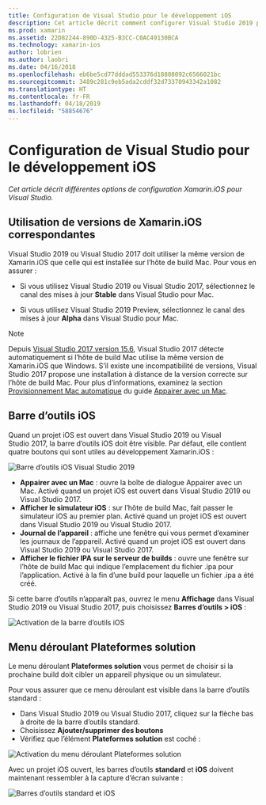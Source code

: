 ```yaml
---
title: Configuration de Visual Studio pour le développement iOS
description: Cet article décrit comment configurer Visual Studio 2019 pour le développement Xamarin.iOS. Il explique notamment comment configurer la version installée de Xamarin.iOS, la barre d’outils iOS et le menu déroulant Plateformes solution.
ms.prod: xamarin
ms.assetid: 22D82244-890D-4325-B3CC-C0AC49130BCA
ms.technology: xamarin-ios
author: lobrien
ms.author: laobri
ms.date: 04/16/2018
ms.openlocfilehash: eb6be5cd77dddad553376d18808092c6566021bc
ms.sourcegitcommit: 3489c281c9eb5ada2cddf32d73370943342a1082
ms.translationtype: HT
ms.contentlocale: fr-FR
ms.lasthandoff: 04/18/2019
ms.locfileid: "58854676"
---
```

# <a name="configuring-visual-studio-for-ios-development"></a>Configuration de Visual Studio pour le développement iOS

_Cet article décrit différentes options de configuration Xamarin.iOS pour Visual Studio._

## <a name="using-matching-xamarinios-versions"></a>Utilisation de versions de Xamarin.iOS correspondantes

Visual Studio 2019 ou Visual Studio 2017 doit utiliser la même version de Xamarin.iOS que celle qui est installée sur l’hôte de build Mac. Pour vous en assurer :

- Si vous utilisez Visual Studio 2019 ou Visual Studio 2017, sélectionnez le canal des mises à jour **Stable** dans Visual Studio pour Mac.

- Si vous utilisez Visual Studio 2019 Preview, sélectionnez le canal des mises à jour **Alpha** dans Visual Studio pour Mac.

> [!NOTE]
> Depuis [Visual Studio 2017 version 15.6](https://docs.microsoft.com/visualstudio/releasenotes/vs2017-relnotes#automatic-macos-provisioning), Visual Studio 2017 détecte automatiquement si l’hôte de build Mac utilise la même version de Xamarin.iOS que Windows. S’il existe une incompatibilité de versions, Visual Studio 2017 propose une installation à distance de la version correcte sur l’hôte de build Mac. Pour plus d’informations, examinez la section [Provisionnement Mac automatique](~/ios/get-started/installation/windows/connecting-to-mac/index.md#automatic-mac-provisioning) du guide [Appairer avec un Mac](~/ios/get-started/installation/windows/connecting-to-mac/index.md).

## <a name="ios-toolbar"></a>Barre d’outils iOS

Quand un projet iOS est ouvert dans Visual Studio 2019 ou Visual Studio 2017, la barre d’outils iOS doit être visible.  Par défaut, elle contient quatre boutons qui sont utiles au développement Xamarin.iOS :

![Barre d’outils iOS Visual Studio 2019](config-options-images/ios-toolbar.png)

- **Appairer avec un Mac** : ouvre la boîte de dialogue Appairer avec un Mac. Activé quand un projet iOS est ouvert dans Visual Studio 2019 ou Visual Studio 2017.
- **Afficher le simulateur iOS** : sur l’hôte de build Mac, fait passer le simulateur iOS au premier plan. Activé quand un projet iOS est ouvert dans Visual Studio 2019 ou Visual Studio 2017.
- **Journal de l’appareil** : affiche une fenêtre qui vous permet d’examiner les journaux de l’appareil. Activé quand un projet iOS est ouvert dans Visual Studio 2019 ou Visual Studio 2017.
- **Afficher le fichier IPA sur le serveur de builds** : ouvre une fenêtre sur l’hôte de build Mac qui indique l’emplacement du fichier .ipa pour l’application. Activé à la fin d’une build pour laquelle un fichier .ipa a été créé.

Si cette barre d’outils n’apparaît pas, ouvrez le menu **Affichage** dans Visual Studio 2019 ou Visual Studio 2017, puis choisissez **Barres d’outils > iOS** :

![Activation de la barre d’outils iOS](config-options-images/ios-toolbar-enable.png "Activation de la barre d’outils iOS")

## <a name="solution-platforms-drop-down-menu"></a>Menu déroulant Plateformes solution

Le menu déroulant **Plateformes solution** vous permet de choisir si la prochaine build doit cibler un appareil physique ou un simulateur.

Pour vous assurer que ce menu déroulant est visible dans la barre d’outils standard :

- Dans Visual Studio 2019 ou Visual Studio 2017, cliquez sur la flèche bas à droite de la barre d’outils standard.
- Choisissez **Ajouter/supprimer des boutons** 
- Vérifiez que l’élément **Plateformes solution** est coché :

![Activation du menu déroulant Plateformes solution](config-options-images/solution-platforms-enable.png "Activation du menu déroulant Plateformes solution")

Avec un projet iOS ouvert, les barres d’outils **standard** et **iOS** doivent maintenant ressembler à la capture d’écran suivante :

![Barres d’outils standard et iOS](config-options-images/toolbars.png "Barres d’outils standard et iOS")
